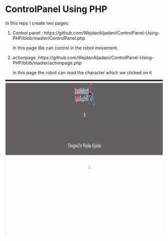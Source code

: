 # ControlPanel Using PHP 
In this repo I create two pages:
<ol>
  <li>Control panel : https://github.com/WejdanAljadani/ControlPanel-Using-PHP/blob/master/ControlPanel.php 
    <p>In this page We can control in the robot movement.</p>
  </li>
  <li>
    actionpage :https://github.com/WejdanAljadani/ControlPanel-Using-PHP/blob/master/actionpage.php
    <p>In this page the robot can read the character which we clicked on it</p>
  </li>
  </ol>
<img src="https://github.com/WejdanAljadani/ControlPanel-Using-PHP/blob/master/assets/screenshot/movementpage.gif" with=500px height=500px/>
